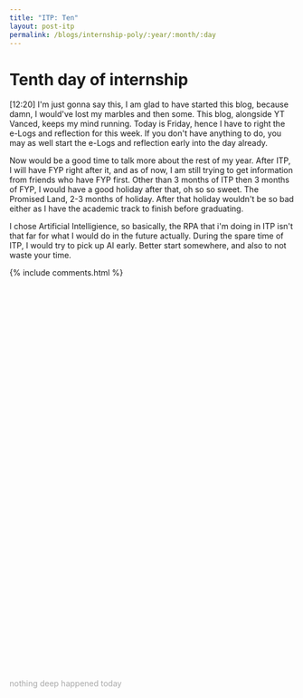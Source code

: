 ```yaml
---
title: "ITP: Ten"
layout: post-itp
permalink: /blogs/internship-poly/:year/:month/:day
---
```

# Tenth day of internship

<span class="timestamp">[12:20]</span> I'm just gonna say this, I am glad to have started this blog, because damn, I would've lost my marbles and then some. This blog, alongside YT Vanced, keeps my mind running. Today is Friday, hence I have to right the e-Logs and reflection for this week. If you don't have anything to do, you may as well start the e-Logs and reflection early into the day already. 

Now would be a good time to talk more about the rest of my year. After ITP, I will have FYP right after it, and as of now, I am still trying to get information from friends who have FYP first. Other than 3 months of ITP then 3 months of FYP, I would have a good holiday after that, oh so so sweet. The Promised Land, 2-3 months of holiday. After that holiday wouldn't be so bad either as I have the academic track to finish before graduating. 

I chose Artificial Intelligience, so basically, the RPA that i'm doing in ITP isn't that far for what I would do in the future actually. During the spare time of ITP, I would try to pick up AI early. Better start somewhere, and also to not waste your time.

{% include comments.html %}

<br>
<br>
<br>
<br>
<br>
<br>
<br>
<br>
<br>
<br>
<br>
<br>
<br>
<br>
<br>
<br>
<br>
<br>
<br>
<br>
<br>
<br>
<br>
<br>
<br>
<br>
<br>
<br>
<br>
<br>
<br>
<br>
<br>
<br>
<br>
<br>
<br>
<br>
<br>
<br>

<span class="disable-selection" onclick="loadText()" style="color:#0005;">nothing deep happened today</span>
<span class="disable-selection" id="load-text" style="display:block;"></span>